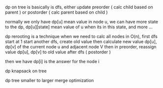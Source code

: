 
dp on tree is basically is dfs, either update preorder ( calc child based on parent ) or postorder ( calc parent based on child )

normally we only have dp[u] mean value in node u, we can have more state to the dp, dp[u][state] mean value of u when its in this state, and more ...


dp rerooting is a technique when we need to calc all nodes in O(n), first dfs start at 1
start another dfs, create old value then calculate new value dp[u], dp[v] of the current node u and adjacent node V then in preorder, 
reassign value dp[u], dp[v] to old value after dfs ( postorder )

then we have dp[i] is the answer for the node i


dp knapsack on tree



dp tree smaller to larger merge optimization

